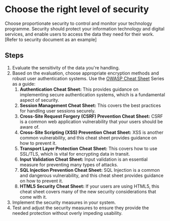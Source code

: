 # Choose the right level of security

Choose proportionate security to control and monitor your technology programme. Security should protect your information technology and digital services, and enable users to access the data they need for their work. \[Refer to security document as an example]

## Steps

1. Evaluate the sensitivity of the data you're handling.
2. Based on the evaluation, choose appropriate encryption methods and robust user authentication systems. Use the [OWASP Cheat Sheet](https://owasp.org/www-project-cheat-sheets/) Series as a guide:
   1. **Authentication Cheat Sheet:** This provides guidance on implementing secure authentication systems, which is a fundamental aspect of security.
   2. **Session Management Cheat Sheet:** This covers the best practices for handling user sessions securely.
   3. **Cross-Site Request Forgery (CSRF) Prevention Cheat Sheet:** CSRF is a common web application vulnerability that your users should be aware of.
   4. **Cross-Site Scripting (XSS) Prevention Cheat Sheet:** XSS is another common vulnerability, and this cheat sheet provides guidance on how to prevent it.
   5. **Transport Layer Protection Cheat Sheet:** This covers how to use SSL/TLS, which is vital for encrypting data in transit.
   6. **Input Validation Cheat Sheet:** Input validation is an essential measure for preventing many types of attacks.
   7. **SQL Injection Prevention Cheat Sheet:** SQL Injection is a common and dangerous vulnerability, and this cheat sheet provides guidance on how to prevent it.
   8. **HTML5 Security Cheat Sheet:** If your users are using HTML5, this cheat sheet covers many of the new security considerations that come with it.
3. Implement the security measures in your system.
4. Test and adjust the security measures to ensure they provide the needed protection without overly impeding usability.
